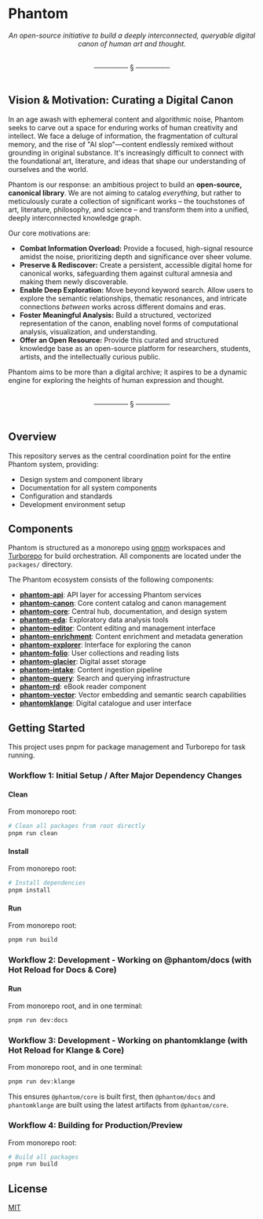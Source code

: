 # Phantom

<div align="center">

*An open-source initiative to build a deeply interconnected, queryable digital canon of human art and thought.*

</div>

<br/>
<div align="center">───────  §  ───────</div>
<br/>

## Vision & Motivation: Curating a Digital Canon

In an age awash with ephemeral content and algorithmic noise, Phantom seeks to carve out a space for enduring works of human creativity and intellect. We face a deluge of information, the fragmentation of cultural memory, and the rise of "AI slop"—content endlessly remixed without grounding in original substance. It's increasingly difficult to connect with the foundational art, literature, and ideas that shape our understanding of ourselves and the world.

Phantom is our response: an ambitious project to build an **open-source, canonical library**. We are not aiming to catalog *everything*, but rather to meticulously curate a collection of significant works – the touchstones of art, literature, philosophy, and science – and transform them into a unified, deeply interconnected knowledge graph.

Our core motivations are:

- **Combat Information Overload:** Provide a focused, high-signal resource amidst the noise, prioritizing depth and significance over sheer volume.
- **Preserve & Rediscover:** Create a persistent, accessible digital home for canonical works, safeguarding them against cultural amnesia and making them newly discoverable.
- **Enable Deep Exploration:** Move beyond keyword search. Allow users to explore the semantic relationships, thematic resonances, and intricate connections *between* works across different domains and eras.
- **Foster Meaningful Analysis:** Build a structured, vectorized representation of the canon, enabling novel forms of computational analysis, visualization, and understanding.
- **Offer an Open Resource:** Provide this curated and structured knowledge base as an open-source platform for researchers, students, artists, and the intellectually curious public.

Phantom aims to be more than a digital archive; it aspires to be a dynamic engine for exploring the heights of human expression and thought.

<br/>
<div align="center">───────  §  ───────</div>
<br/>

## Overview

This repository serves as the central coordination point for the entire Phantom system, providing:

- Design system and component library
- Documentation for all system components
- Configuration and standards
- Development environment setup

## Components

Phantom is structured as a monorepo using [pnpm](https://pnpm.io/) workspaces and [Turborepo](https://turbo.build/) for build orchestration. All components are located under the `packages/` directory.

The Phantom ecosystem consists of the following components:

- [**phantom-api**](./packages/phantom-api): API layer for accessing Phantom services
- [**phantom-canon**](./packages/phantom-canon): Core content catalog and canon management
- [**phantom-core**](./packages/phantom-core): Central hub, documentation, and design system
- [**phantom-eda**](./packages/phantom-eda): Exploratory data analysis tools
- [**phantom-editor**](./packages/phantom-editor): Content editing and management interface
- [**phantom-enrichment**](./packages/phantom-enrichment): Content enrichment and metadata generation
- [**phantom-explorer**](./packages/phantom-explorer): Interface for exploring the canon
- [**phantom-folio**](./packages/phantom-folio): User collections and reading lists
- [**phantom-glacier**](./packages/phantom-glacier): Digital asset storage
- [**phantom-intake**](./packages/phantom-intake): Content ingestion pipeline
- [**phantom-query**](./packages/phantom-query): Search and querying infrastructure
- [**phantom-rd**](./packages/phantom-rd): eBook reader component
- [**phantom-vector**](./packages/phantom-vector): Vector embedding and semantic search capabilities
- [**phantomklange**](./packages/phantomklange): Digital catalogue and user interface

## Getting Started

This project uses pnpm for package management and Turborepo for task running.

### Workflow 1: Initial Setup / After Major Dependency Changes

#### Clean

From monorepo root:

```bash
# Clean all packages from root directly
pnpm run clean
```

#### Install

From monorepo root:

```bash
# Install dependencies
pnpm install
```

#### Run

From monorepo root:

```bash
pnpm run build
```

### Workflow 2: Development - Working on @phantom/docs (with Hot Reload for Docs & Core)

#### Run

From monorepo root, and in one terminal:

```bash
pnpm run dev:docs
```

### Workflow 3: Development - Working on phantomklange (with Hot Reload for Klange & Core)

From monorepo root, and in one terminal:

```bash
pnpm run dev:klange
```

This ensures `@phantom/core` is built first, then `@phantom/docs` and `phantomklange` are built using the latest artifacts from `@phantom/core`.

### Workflow 4: Building for Production/Preview

From monorepo root:

```bash
# Build all packages
pnpm run build
```

## License

[MIT](./LICENSE)
